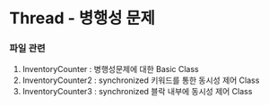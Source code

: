 # Thread - 병행성 문제 

### 파일 관련 

1. InventoryCounter : 병행성문제에 대한 Basic Class 
2. InventoryCounter2 : synchronized 키워드를 통한 동시성 제어 Class
3. InventoryCounter3 : synchronized 블락 내부에 동시성 제어 Class